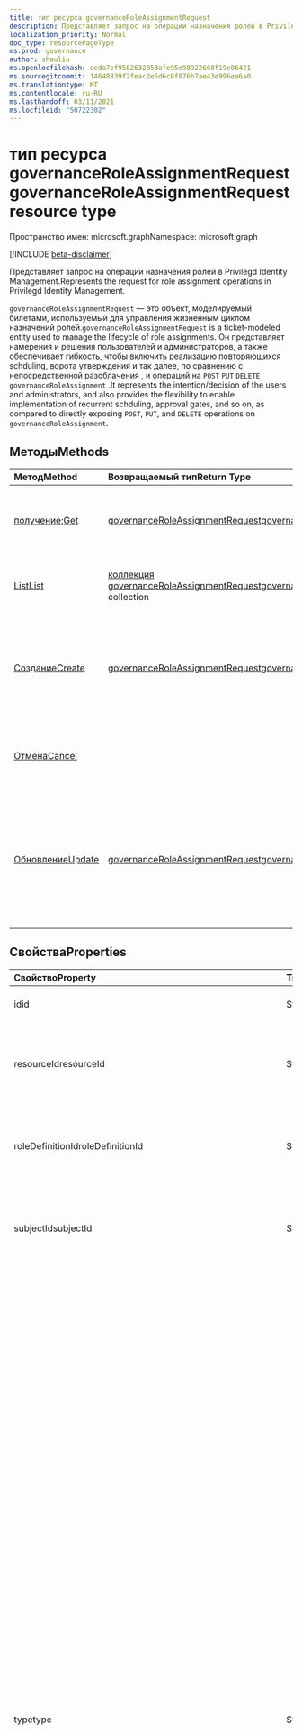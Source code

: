 ```yaml
---
title: тип ресурса governanceRoleAssignmentRequest
description: Представляет запрос на операции назначения ролей в Privilegd Identity Management.
localization_priority: Normal
doc_type: resourcePageType
ms.prod: governance
author: shauliu
ms.openlocfilehash: eeda7ef9502632853afe95e98922668f19e06421
ms.sourcegitcommit: 14648839f2feac2e5d6c8f876b7ae43e996ea6a0
ms.translationtype: MT
ms.contentlocale: ru-RU
ms.lasthandoff: 03/11/2021
ms.locfileid: "50722302"
---
```

# <a name="governanceroleassignmentrequest-resource-type"></a><span data-ttu-id="03715-103">тип ресурса governanceRoleAssignmentRequest</span><span class="sxs-lookup"><span data-stu-id="03715-103">governanceRoleAssignmentRequest resource type</span></span>

<span data-ttu-id="03715-104">Пространство имен: microsoft.graph</span><span class="sxs-lookup"><span data-stu-id="03715-104">Namespace: microsoft.graph</span></span>

[!INCLUDE [beta-disclaimer](../../includes/beta-disclaimer.md)]

<span data-ttu-id="03715-105">Представляет запрос на операции назначения ролей в Privilegd Identity Management.</span><span class="sxs-lookup"><span data-stu-id="03715-105">Represents the request for role assignment operations in Privilegd Identity Management.</span></span>

<span data-ttu-id="03715-106">`governanceRoleAssignmentRequest` — это объект, моделируемый билетами, используемый для управления жизненным циклом назначений ролей.</span><span class="sxs-lookup"><span data-stu-id="03715-106">`governanceRoleAssignmentRequest` is a ticket-modeled entity used to manage the lifecycle of role assignments.</span></span> <span data-ttu-id="03715-107">Он представляет намерения и решения пользователей и администраторов, а также обеспечивает гибкость, чтобы включить реализацию повторяющихся schduling, ворота утверждения и так далее, по сравнению с непосредственной разоблачения , и операций на `POST` `PUT` `DELETE` `governanceRoleAssignment` .</span><span class="sxs-lookup"><span data-stu-id="03715-107">It represents the intention/decision of the users and administrators, and also provides the flexibility to enable implementation of recurrent schduling, approval gates, and so on, as compared to directly exposing `POST`, `PUT`, and `DELETE` operations on `governanceRoleAssignment`.</span></span>

## <a name="methods"></a><span data-ttu-id="03715-108">Методы</span><span class="sxs-lookup"><span data-stu-id="03715-108">Methods</span></span>

| <span data-ttu-id="03715-109">Метод</span><span class="sxs-lookup"><span data-stu-id="03715-109">Method</span></span>          |<span data-ttu-id="03715-110">Возвращаемый тип</span><span class="sxs-lookup"><span data-stu-id="03715-110">Return Type</span></span>  |<span data-ttu-id="03715-111">Описание</span><span class="sxs-lookup"><span data-stu-id="03715-111">Description</span></span>|
|:------------|:--------|:--------|
|<span data-ttu-id="03715-112">[получение](../api/governanceroleassignmentrequest-get.md);</span><span class="sxs-lookup"><span data-stu-id="03715-112">[Get](../api/governanceroleassignmentrequest-get.md)</span></span> | [<span data-ttu-id="03715-113">governanceRoleAssignmentRequest</span><span class="sxs-lookup"><span data-stu-id="03715-113">governanceRoleAssignmentRequest</span></span>](../resources/governanceroleassignmentrequest.md)|<span data-ttu-id="03715-114">Получите запрос на назначение ролей, указанный в ID.</span><span class="sxs-lookup"><span data-stu-id="03715-114">Get a role assignment request specified by ID.</span></span>  
|[<span data-ttu-id="03715-115">List</span><span class="sxs-lookup"><span data-stu-id="03715-115">List</span></span>](../api/governanceroleassignmentrequest-list.md) | <span data-ttu-id="03715-116">[коллекция governanceRoleAssignmentRequest](../resources/governanceroleassignmentrequest.md)</span><span class="sxs-lookup"><span data-stu-id="03715-116">[governanceRoleAssignmentRequest](../resources/governanceroleassignmentrequest.md)  collection</span></span>|<span data-ttu-id="03715-117">Получить запросы на назначение ролей на ресурсе.</span><span class="sxs-lookup"><span data-stu-id="03715-117">Get role assignment requests on a resource.</span></span>|
|[<span data-ttu-id="03715-118">Создание</span><span class="sxs-lookup"><span data-stu-id="03715-118">Create</span></span>](../api/governanceroleassignmentrequest-post.md)|  [<span data-ttu-id="03715-119">governanceRoleAssignmentRequest</span><span class="sxs-lookup"><span data-stu-id="03715-119">governanceRoleAssignmentRequest</span></span>](../resources/governanceroleassignmentrequest.md)|<span data-ttu-id="03715-120">Создайте запрос для управления жизненным циклом существующего или нового назначения ролей.</span><span class="sxs-lookup"><span data-stu-id="03715-120">Create a request to manage the lifecycle of existing or new role assignment.</span></span>|
|[<span data-ttu-id="03715-121">Отмена</span><span class="sxs-lookup"><span data-stu-id="03715-121">Cancel</span></span>](../api/governanceroleassignmentrequest-cancel.md)|  |<span data-ttu-id="03715-122">Отмена ожидающих запросов на назначение ролей.</span><span class="sxs-lookup"><span data-stu-id="03715-122">Cancel a pending role assignment request.</span></span>|
|[<span data-ttu-id="03715-123">Обновление</span><span class="sxs-lookup"><span data-stu-id="03715-123">Update</span></span>](../api/governanceroleassignmentrequest-update.md)| [<span data-ttu-id="03715-124">governanceRoleAssignmentRequest</span><span class="sxs-lookup"><span data-stu-id="03715-124">governanceRoleAssignmentRequest</span></span>](../resources/governanceroleassignmentrequest.md)|<span data-ttu-id="03715-125">Администраторы обновляют решения по запросам, если запросы находятся в состоянии `PendingAdminDecision` .</span><span class="sxs-lookup"><span data-stu-id="03715-125">Administrators update the decisions on requests if the requests are in status of `PendingAdminDecision`.</span></span>|

## <a name="properties"></a><span data-ttu-id="03715-126">Свойства</span><span class="sxs-lookup"><span data-stu-id="03715-126">Properties</span></span>
| <span data-ttu-id="03715-127">Свойство</span><span class="sxs-lookup"><span data-stu-id="03715-127">Property</span></span>                  | <span data-ttu-id="03715-128">Тип</span><span class="sxs-lookup"><span data-stu-id="03715-128">Type</span></span>          |<span data-ttu-id="03715-129">Описание</span><span class="sxs-lookup"><span data-stu-id="03715-129">Description</span></span>|
|:--------------------------|:--------------|:----------|
|<span data-ttu-id="03715-130">id</span><span class="sxs-lookup"><span data-stu-id="03715-130">id</span></span>                         |<span data-ttu-id="03715-131">String</span><span class="sxs-lookup"><span data-stu-id="03715-131">String</span></span>         |<span data-ttu-id="03715-132">ID запроса на назначение ролей.</span><span class="sxs-lookup"><span data-stu-id="03715-132">The id of the role assignment request.</span></span>|
|<span data-ttu-id="03715-133">resourceId</span><span class="sxs-lookup"><span data-stu-id="03715-133">resourceId</span></span>                 |<span data-ttu-id="03715-134">String</span><span class="sxs-lookup"><span data-stu-id="03715-134">String</span></span>         |<span data-ttu-id="03715-135">Обязательный.</span><span class="sxs-lookup"><span data-stu-id="03715-135">Required.</span></span> <span data-ttu-id="03715-136">ID ресурса, с которым связан запрос на назначение ролей.</span><span class="sxs-lookup"><span data-stu-id="03715-136">The id of the resource which the role assignment request is associated with.</span></span>|
|<span data-ttu-id="03715-137">roleDefinitionId</span><span class="sxs-lookup"><span data-stu-id="03715-137">roleDefinitionId</span></span>           |<span data-ttu-id="03715-138">String</span><span class="sxs-lookup"><span data-stu-id="03715-138">String</span></span>         |<span data-ttu-id="03715-139">Обязательный.</span><span class="sxs-lookup"><span data-stu-id="03715-139">Required.</span></span> <span data-ttu-id="03715-140">Id определения роли, с которым связан запрос назначения ролей.</span><span class="sxs-lookup"><span data-stu-id="03715-140">The id of the role definition which the role assignment request is associated with.</span></span>|
|<span data-ttu-id="03715-141">subjectId</span><span class="sxs-lookup"><span data-stu-id="03715-141">subjectId</span></span>                  |<span data-ttu-id="03715-142">String</span><span class="sxs-lookup"><span data-stu-id="03715-142">String</span></span>         |<span data-ttu-id="03715-143">Обязательный.</span><span class="sxs-lookup"><span data-stu-id="03715-143">Required.</span></span> <span data-ttu-id="03715-144">ID субъекта, с которым связан запрос на назначение ролей.</span><span class="sxs-lookup"><span data-stu-id="03715-144">The id of the subject which the role assignment request is associated with.</span></span>|
|<span data-ttu-id="03715-145">type</span><span class="sxs-lookup"><span data-stu-id="03715-145">type</span></span>                       |<span data-ttu-id="03715-146">String</span><span class="sxs-lookup"><span data-stu-id="03715-146">String</span></span>         |<span data-ttu-id="03715-147">Обязательный.</span><span class="sxs-lookup"><span data-stu-id="03715-147">Required.</span></span> <span data-ttu-id="03715-148">Представление типа операции при назначении ролей.</span><span class="sxs-lookup"><span data-stu-id="03715-148">Representing the type of the operation on the role assignment.</span></span> <span data-ttu-id="03715-149">Значение может быть</span><span class="sxs-lookup"><span data-stu-id="03715-149">The value can be</span></span> <ul><li><span data-ttu-id="03715-150">`AdminAdd`: Администраторы назначают пользователям и группам роли;</span><span class="sxs-lookup"><span data-stu-id="03715-150">`AdminAdd`: Administrators assign users/groups to roles;</span></span></li><li><span data-ttu-id="03715-151">`UserAdd`: Пользователи активируют подходящие назначения;</span><span class="sxs-lookup"><span data-stu-id="03715-151">`UserAdd`: Users activate eligible assignments;</span></span></li><li> <span data-ttu-id="03715-152">`AdminUpdate`: Администраторы изменяют существующие назначения ролей</span><span class="sxs-lookup"><span data-stu-id="03715-152">`AdminUpdate`: Administrators change existing role assignments</span></span></li><li><span data-ttu-id="03715-153">`AdminRemove`: Администраторы удаляют пользователей и группы из ролей;</span><span class="sxs-lookup"><span data-stu-id="03715-153">`AdminRemove`: Administrators remove users/groups from roles;</span></span><li><span data-ttu-id="03715-154">`UserRemove`: Пользователи деактивируют активные назначения;</span><span class="sxs-lookup"><span data-stu-id="03715-154">`UserRemove`: Users deactivate active assignments;</span></span><li><span data-ttu-id="03715-155">`UserExtend`: Пользователи просят продлить срок действия назначений;</span><span class="sxs-lookup"><span data-stu-id="03715-155">`UserExtend`: Users request to extend their expiring assignments;</span></span></li><li><span data-ttu-id="03715-156">`AdminExtend`. Администраторы расширяют назначения по истечении срока действия.</span><span class="sxs-lookup"><span data-stu-id="03715-156">`AdminExtend`: Administrators extend expiring assignments.</span></span></li><li><span data-ttu-id="03715-157">`UserRenew`: Пользователи просят продлить срок действия назначений;</span><span class="sxs-lookup"><span data-stu-id="03715-157">`UserRenew`: Users request to renew their expired assignments;</span></span></li><li><span data-ttu-id="03715-158">`AdminRenew`. Администраторы расширяют назначения по истечении срока действия.</span><span class="sxs-lookup"><span data-stu-id="03715-158">`AdminRenew`: Administrators extend expiring assignments.</span></span></li></ul>|
|<span data-ttu-id="03715-159">assignmentState</span><span class="sxs-lookup"><span data-stu-id="03715-159">assignmentState</span></span>|<span data-ttu-id="03715-160">String</span><span class="sxs-lookup"><span data-stu-id="03715-160">String</span></span>  |<span data-ttu-id="03715-161">Обязательный.</span><span class="sxs-lookup"><span data-stu-id="03715-161">Required.</span></span> <span data-ttu-id="03715-162">Состояние назначения.</span><span class="sxs-lookup"><span data-stu-id="03715-162">The state of the assignment.</span></span> <span data-ttu-id="03715-163">Значение может быть</span><span class="sxs-lookup"><span data-stu-id="03715-163">The value can be</span></span> <ul><li> <span data-ttu-id="03715-164">`Eligible` для назначения</span><span class="sxs-lookup"><span data-stu-id="03715-164">`Eligible` for eligible assignment</span></span></li><li> <span data-ttu-id="03715-165">`Active` - если оно непосредственно назначено администраторами или активировано при назначении, назначенное `Active` пользователями.</span><span class="sxs-lookup"><span data-stu-id="03715-165">`Active` - if it is directly assigned `Active` by administrators, or activated on an eligible assignment by the users.</span></span></li></ul>|
|<span data-ttu-id="03715-166">requestedDateTime</span><span class="sxs-lookup"><span data-stu-id="03715-166">requestedDateTime</span></span>          |<span data-ttu-id="03715-167">DateTimeOffset</span><span class="sxs-lookup"><span data-stu-id="03715-167">DateTimeOffset</span></span> |<span data-ttu-id="03715-168">Только для чтения.</span><span class="sxs-lookup"><span data-stu-id="03715-168">Read-only.</span></span> <span data-ttu-id="03715-169">Время создания запроса.</span><span class="sxs-lookup"><span data-stu-id="03715-169">The request create time.</span></span> <span data-ttu-id="03715-170">Тип Timestamp представляет сведения о времени и дате с использованием формата ISO 8601 (всегда применяется формат UTC).</span><span class="sxs-lookup"><span data-stu-id="03715-170">The Timestamp type represents date and time information using ISO 8601 format and is always in UTC time.</span></span> <span data-ttu-id="03715-171">Например, значение полуночи 1 января 2014 г. в формате UTC: `2014-01-01T00:00:00Z`.</span><span class="sxs-lookup"><span data-stu-id="03715-171">For example, midnight UTC on Jan 1, 2014 is `2014-01-01T00:00:00Z`</span></span>|
|<span data-ttu-id="03715-172">schedule</span><span class="sxs-lookup"><span data-stu-id="03715-172">schedule</span></span>                   |[<span data-ttu-id="03715-173">governanceSchedule</span><span class="sxs-lookup"><span data-stu-id="03715-173">governanceSchedule</span></span>](governanceschedule.md)|<span data-ttu-id="03715-174">Объект расписания запроса назначения ролей.</span><span class="sxs-lookup"><span data-stu-id="03715-174">The schedule object of the role assignment request.</span></span>|
|<span data-ttu-id="03715-175">reason</span><span class="sxs-lookup"><span data-stu-id="03715-175">reason</span></span>                     |<span data-ttu-id="03715-176">String</span><span class="sxs-lookup"><span data-stu-id="03715-176">String</span></span>         |<span data-ttu-id="03715-177">Сообщение, предоставленное пользователями и администраторами при создании запроса о необходимости.</span><span class="sxs-lookup"><span data-stu-id="03715-177">A message provided by users and administrators when create the request about why it is needed.</span></span>|
|<span data-ttu-id="03715-178">status</span><span class="sxs-lookup"><span data-stu-id="03715-178">status</span></span>                     |[<span data-ttu-id="03715-179">governanceRoleAssignmentRequestStatus</span><span class="sxs-lookup"><span data-stu-id="03715-179">governanceRoleAssignmentRequestStatus</span></span>](governanceroleassignmentrequeststatus.md)         |<span data-ttu-id="03715-180">Состояние запроса на назначение ролей.</span><span class="sxs-lookup"><span data-stu-id="03715-180">The status of the role assignment request.</span></span>|
|<span data-ttu-id="03715-181">linkedEligibleRoleAssignmentId</span><span class="sxs-lookup"><span data-stu-id="03715-181">linkedEligibleRoleAssignmentId</span></span>|<span data-ttu-id="03715-182">String</span><span class="sxs-lookup"><span data-stu-id="03715-182">String</span></span>        |<span data-ttu-id="03715-183">Если это запрос на активацию роли, он представляет id `eligible assignment` переданного; В противном случае значение `null` .</span><span class="sxs-lookup"><span data-stu-id="03715-183">If this is a request for role activation, it represents the id of the `eligible assignment` being referred; Otherwise, the value is `null`.</span></span> |



## <a name="relationships"></a><span data-ttu-id="03715-184">Связи</span><span class="sxs-lookup"><span data-stu-id="03715-184">Relationships</span></span>
| <span data-ttu-id="03715-185">Связь</span><span class="sxs-lookup"><span data-stu-id="03715-185">Relationship</span></span> | <span data-ttu-id="03715-186">Тип</span><span class="sxs-lookup"><span data-stu-id="03715-186">Type</span></span>                                |<span data-ttu-id="03715-187">Описание</span><span class="sxs-lookup"><span data-stu-id="03715-187">Description</span></span>|
|:-------------|:----------------------------------|:----------|
|<span data-ttu-id="03715-188">resource</span><span class="sxs-lookup"><span data-stu-id="03715-188">resource</span></span>      |[<span data-ttu-id="03715-189">governanceResource</span><span class="sxs-lookup"><span data-stu-id="03715-189">governanceResource</span></span>](../resources/governanceresource.md)            |<span data-ttu-id="03715-190">Только для чтения.</span><span class="sxs-lookup"><span data-stu-id="03715-190">Read-only.</span></span> <span data-ttu-id="03715-191">Ресурс, на который направлен запрос.</span><span class="sxs-lookup"><span data-stu-id="03715-191">The resource that the request aims to.</span></span> |
|<span data-ttu-id="03715-192">roleDefinition</span><span class="sxs-lookup"><span data-stu-id="03715-192">roleDefinition</span></span>|[<span data-ttu-id="03715-193">governanceRoleDefinition</span><span class="sxs-lookup"><span data-stu-id="03715-193">governanceRoleDefinition</span></span>](../resources/governanceroledefinition.md)|<span data-ttu-id="03715-194">Только для чтения.</span><span class="sxs-lookup"><span data-stu-id="03715-194">Read-only.</span></span> <span data-ttu-id="03715-195">Определение роли, на которое направлен запрос.</span><span class="sxs-lookup"><span data-stu-id="03715-195">The role definition that the request aims to.</span></span> |
|<span data-ttu-id="03715-196">subject</span><span class="sxs-lookup"><span data-stu-id="03715-196">subject</span></span>       |[<span data-ttu-id="03715-197">governanceSubject</span><span class="sxs-lookup"><span data-stu-id="03715-197">governanceSubject</span></span>](../resources/governancesubject.md)|<span data-ttu-id="03715-198">Только для чтения.</span><span class="sxs-lookup"><span data-stu-id="03715-198">Read-only.</span></span> <span data-ttu-id="03715-199">Основной пользователь/группа.</span><span class="sxs-lookup"><span data-stu-id="03715-199">The user/group principal.</span></span>|

### <a name="json-representation"></a><span data-ttu-id="03715-200">Представление JSON</span><span class="sxs-lookup"><span data-stu-id="03715-200">JSON representation</span></span>

<span data-ttu-id="03715-201">Ниже представлено описание ресурса в формате JSON.</span><span class="sxs-lookup"><span data-stu-id="03715-201">Here is a JSON representation of the resource.</span></span>

<!-- {
  "blockType": "resource",
  "keyProperty": "id",
  "optionalProperties": [

  ],
  "@odata.type": "microsoft.graph.governanceRoleAssignmentRequest"
}-->

```json
{
  "id": "String (identifier)",
  "resourceId": "String",
  "roleDefinitionId": "String",
  "subjectId": "String",
  "type": "String",
  "assignmentState": "String",
  "reason": "String",
  "requestedDateTime": "String (timestamp)",
  "schedule": {"@odata.type": "microsoft.graph.governanceSchedule"},
  "status": {"@odata.type": "microsoft.graph.governanceRoleAssignmentRequestStatus"},
  "linkedEligibleRoleAssignmentId": "String"
}

```

<!-- uuid: 8fcb5dbc-d5aa-4681-8e31-b001d5168d79
2015-10-25 14:57:30 UTC -->
<!--
{
  "type": "#page.annotation",
  "description": "governanceRoleAssignmentRequest",
  "keywords": "",
  "section": "documentation",
  "tocPath": "",
  "suppressions": []
}
-->


